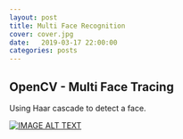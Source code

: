 ```yaml
---
layout: post
title: Multi Face Recognition
cover: cover.jpg
date:   2019-03-17 22:00:00
categories: posts
---
```


## OpenCV - Multi Face Tracing

Using Haar cascade to detect a face. 

	
[![IMAGE ALT TEXT](http://img.youtube.com/vi/Qtx2aYdIoSw/0.jpg)](https://youtu.be/Qtx2aYdIoSw "Multi Face Tracking")

